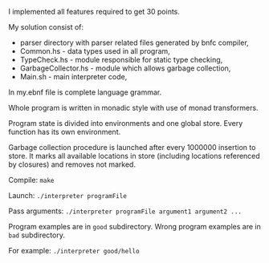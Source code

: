 I implemented all features required to get 30 points.

My solution consist of:
- parser directory with parser related files generated by bnfc compiler,
- Common.hs - data types used in all program,
- TypeCheck.hs - module responsible for static type checking,
- GarbageCollector.hs - module which allows garbage collection,
- Main.sh - main interpreter code,

In my.ebnf file is complete language grammar.   

Whole program is written in monadic style with use of monad transformers.

Program state is divided into environments and one global store.
Every function has its own environment. 

Garbage collection procedure is launched after every 1000000 insertion to store.
It marks all available locations in store (including locations referenced by closures)
and removes not marked.

Compile:
```make```

Launch:
```./interpreter programFile```

Pass arguments:
```./interpreter programFile argument1 argument2 ...```

Program examples are in ``good`` subdirectory.
Wrong program examples are in ``bad`` subdirectory.

For example:
```./interpreter good/hello```
